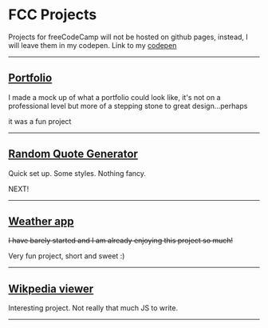 # FCC Projects

Projects for freeCodeCamp will not be hosted on github pages, instead, I will leave them in my codepen.
Link to my [codepen](https://codepen.io/dashboard/)

---

## [Portfolio](https://codepen.io/Romchy/pen/aqpxzW)

I made a mock up of what a portfolio could look like, it's not on a professional level but more of a stepping stone to great design...perhaps

it was a fun project

---

## [Random Quote Generator](https://codepen.io/Romchy/pen/NyjpEK)

Quick set up. Some styles. Nothing fancy.

NEXT!

---

## [Weather app](https://codepen.io/Romchy/pen/RQVdvV)

~~I have barely started and I am already enjoying this project so much!~~

Very fun project, short and sweet :)

---

## [Wikpedia viewer](https://codepen.io/Romchy/pen/eVROGE)

Interesting project. Not really that much JS to write.

---